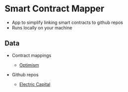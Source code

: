 # Smart Contract Mapper

- App to simplify linking smart contracts to github repos
- Runs locally on your machine

## Data

- Contract mappings

  - [Optimism](https://github.com/duneanalytics/spellbook/blob/main/models/contracts/optimism/contracts_optimism_contract_creator_address_list.sql)

- Github repos
  - [Electric Capital](https://github.com/electric-capital/crypto-ecosystems)
